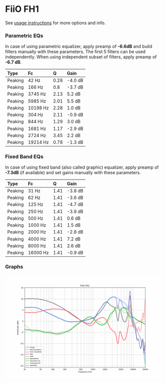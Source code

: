 # FiiO FH1
See [usage instructions](https://github.com/jaakkopasanen/AutoEq#usage) for more options and info.

### Parametric EQs
In case of using parametric equalizer, apply preamp of **-6.6dB** and build filters manually
with these parameters. The first 5 filters can be used independently.
When using independent subset of filters, apply preamp of **-6.7 dB**.

| Type    | Fc       |    Q | Gain    |
|:--------|:---------|:-----|:--------|
| Peaking | 42 Hz    | 0.28 | -4.0 dB |
| Peaking | 166 Hz   | 0.8  | -3.7 dB |
| Peaking | 3745 Hz  | 2.13 | 5.2 dB  |
| Peaking | 5985 Hz  | 2.01 | 5.5 dB  |
| Peaking | 10198 Hz | 2.28 | 1.0 dB  |
| Peaking | 304 Hz   | 2.11 | -0.9 dB |
| Peaking | 844 Hz   | 1.29 | 3.0 dB  |
| Peaking | 1681 Hz  | 1.17 | -2.9 dB |
| Peaking | 2724 Hz  | 3.45 | 2.2 dB  |
| Peaking | 19214 Hz | 0.78 | -1.3 dB |

### Fixed Band EQs
In case of using fixed band (also called graphic) equalizer, apply preamp of **-7.3dB**
(if available) and set gains manually with these parameters.

| Type    | Fc       |    Q | Gain    |
|:--------|:---------|:-----|:--------|
| Peaking | 31 Hz    | 1.41 | -3.8 dB |
| Peaking | 62 Hz    | 1.41 | -3.6 dB |
| Peaking | 125 Hz   | 1.41 | -4.7 dB |
| Peaking | 250 Hz   | 1.41 | -3.9 dB |
| Peaking | 500 Hz   | 1.41 | 0.6 dB  |
| Peaking | 1000 Hz  | 1.41 | 1.5 dB  |
| Peaking | 2000 Hz  | 1.41 | -2.8 dB |
| Peaking | 4000 Hz  | 1.41 | 7.2 dB  |
| Peaking | 8000 Hz  | 1.41 | 2.6 dB  |
| Peaking | 16000 Hz | 1.41 | -0.9 dB |

### Graphs
![](./FiiO%20FH1.png)